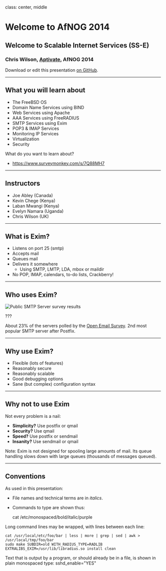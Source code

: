 class: center, middle

# Welcome to AfNOG 2014

## Welcome to Scalable Internet Services (SS-E)

### Chris Wilson, [Aptivate](http://www.aptivate.org/), AfNOG 2014

Download or edit this presentation [on GitHub](https://github.com/afnog/sse/introduction/presentation.md).

---

## What you will learn about

* The FreeBSD OS
* Domain Name Services using BIND
* Web Services using Apache
* AAA Services using FreeRADIUS
* SMTP Services using Exim
* POP3 & IMAP Services
* Monitoring IP Services
* Virtualization
* Security

What do you want to learn about?

* https://www.surveymonkey.com/s/7Q88MH7

---

## Instructors

* Joe Abley (Canada)
* Kevin Chege (Kenya)
* Laban Mwangi (Kenya)
* Evelyn Namara (Uganda)
* Chris Wilson (UK)

---

## What is Exim?

* Listens on port 25 (smtp)
* Accepts mail
* Queues mail
* Delivers it somewhere
	* Using SMTP, LMTP, LDA, mbox or maildir
* No POP, IMAP, calendars, to-do lists, Crackberry!

---

## Who uses Exim?

![Public SMTP Server survey results](public-smtp-servers.svg)

???

About 23% of the servers polled by the [Open Email Survey](http://www.openemailsurvey.org/smtp.html).
2nd most popular SMTP server after Postfix.

---

## Why use Exim?

* Flexible (lots of features)
* Reasonably secure
* Reasonably scalable
* Good debugging options
* Sane (but complex) configuration syntax

---

## Why not to use Exim

Not every problem is a nail:

* **Simplicity?** Use postfix or qmail
* **Security?** Use qmail
* **Speed?** Use postfix or sendmail
* **Insanity?** Use sendmail or qmail

Note: Exim is not designed for spooling large amounts of mail. Its queue
handling slows down with large queues (thousands of messages queued).

---

## Conventions

As used in this presentation:

* File names and technical terms are in *italics*.
* Commands to type are shown thus:

	cat /etc/monospaced/bold/italic/purple

Long command lines may be wrapped, with lines between each line:

	cat /usr/local/etc/foo/bar | less | more | grep | sed | awk > /usr/local/tmp/foo/bar
	sudo make SUBDIR=old WITH_RADIUS_TYPE=RADLIB EXTRALIBS_EXIM=/usr/lib/libradius.so install clean

Text that is output by a program, or should already be in a file, is shown in plain monospaced type:
sshd_enable="YES"



